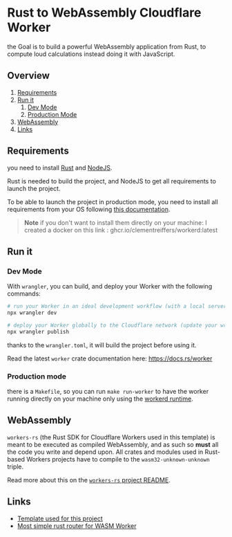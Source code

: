 # Rust to WebAssembly Cloudflare Worker

the Goal is to build a powerful WebAssembly application from Rust, to compute loud calculations instead 
doing it with JavaScript.

## Overview

1. [Requirements](#requirements)
2. [Run it](#run-it)
   1. [Dev Mode](#dev-mode)
   2. [Production Mode](#production-mode)
3. [WebAssembly](#webassembly)
4. [Links](#links)

## Requirements

you need to install [Rust](https://www.rust-lang.org) and [NodeJS](https://nodejs.org/en).

Rust is needed to build the project, and NodeJS to get all requirements to launch the project.

To be able to launch the project in production mode, you need to install all requirements from your OS
following [this documentation](https://github.com/cloudflare/workerd).

> **Note**
> if you don't want to install them directly on your machine: 
> I created a docker on this link : ghcr.io/clementreiffers/workerd:latest

## Run it

### Dev Mode

With `wrangler`, you can build, and deploy your Worker with the following commands: 

```bash
# run your Worker in an ideal development workflow (with a local server, file watcher & more)
npx wrangler dev

# deploy your Worker globally to the Cloudflare network (update your wrangler.toml file for configuration)
npx wrangler publish
```

thanks to the `wrangler.toml`, it will build the project before using it.

Read the latest `worker` crate documentation here: https://docs.rs/worker

### Production mode  

there is a `Makefile`, so you can run `make run-worker` to have the worker running directly on your machine only using 
the [workerd runtime](https://github.com/cloudflare/workerd).


## WebAssembly

`workers-rs` (the Rust SDK for Cloudflare Workers used in this template) is meant to be executed as 
compiled WebAssembly, and as such so **must** all the code you write and depend upon. All crates and
modules used in Rust-based Workers projects have to compile to the `wasm32-unknown-unknown` triple. 

Read more about this on the [`workers-rs` project README](https://github.com/cloudflare/workers-rs).


## Links

- [Template used for this project](https://github.com/snoyberg/live-coding/tree/e572e7cc827ef425527bbe3e713edd4b617fe225/2021-02-05-snoypredict)
- [Most simple rust router for WASM Worker](https://github.com/cloudflare/workerd/tree/main/samples/hello-wasm)
